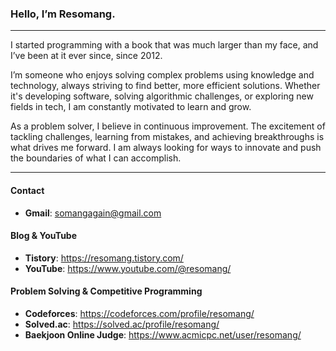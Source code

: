 ### Hello, I’m **Resomang**.

------

I started programming with a book that was much larger than my face, and I’ve been at it ever since, since 2012.

I’m someone who enjoys solving complex problems using knowledge and technology, always striving to find better, more efficient solutions. Whether it's developing software, solving algorithmic challenges, or exploring new fields in tech, I am constantly motivated to learn and grow.

As a problem solver, I believe in continuous improvement. The excitement of tackling challenges, learning from mistakes, and achieving breakthroughs is what drives me forward. I am always looking for ways to innovate and push the boundaries of what I can accomplish.

------

#### Contact
- **Gmail**: somangagain@gmail.com

#### Blog & YouTube

- **Tistory**: https://resomang.tistory.com/
- **YouTube**: https://www.youtube.com/@resomang/

#### Problem Solving & Competitive Programming

- **Codeforces**: https://codeforces.com/profile/resomang/
- **Solved.ac**: https://solved.ac/profile/resomang/
- **Baekjoon Online Judge**: https://www.acmicpc.net/user/resomang/

